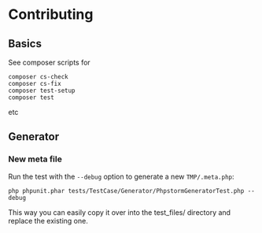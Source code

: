 # Contributing

## Basics
See composer scripts for
```
composer cs-check
composer cs-fix
composer test-setup
composer test
```
etc

## Generator
 
### New meta file

Run the test with the `--debug` option to generate a new `TMP/.meta.php`:
```
php phpunit.phar tests/TestCase/Generator/PhpstormGeneratorTest.php --debug
```
This way you can easily copy it over into the test_files/ directory and replace the existing one.
